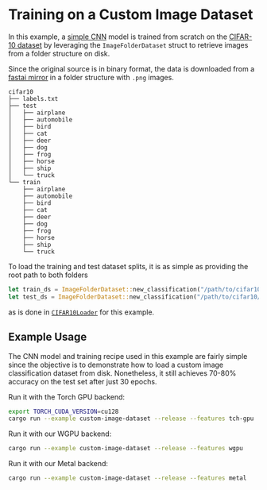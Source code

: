 # Training on a Custom Image Dataset

In this example, a [simple CNN](src/model.rs) model is trained from scratch on the
[CIFAR-10 dataset](https://www.cs.toronto.edu/~kriz/cifar.html) by leveraging the
`ImageFolderDataset` struct to retrieve images from a folder structure on disk.

Since the original source is in binary format, the data is downloaded from a
[fastai mirror](https://github.com/fastai/fastai/blob/master/fastai/data/external.py#L44) in a
folder structure with `.png` images.

```
cifar10
├── labels.txt
├── test
│   ├── airplane
│   ├── automobile
│   ├── bird
│   ├── cat
│   ├── deer
│   ├── dog
│   ├── frog
│   ├── horse
│   ├── ship
│   └── truck
└── train
    ├── airplane
    ├── automobile
    ├── bird
    ├── cat
    ├── deer
    ├── dog
    ├── frog
    ├── horse
    ├── ship
    └── truck
```

To load the training and test dataset splits, it is as simple as providing the root path to both
folders

```rust
let train_ds = ImageFolderDataset::new_classification("/path/to/cifar10/train").unwrap();
let test_ds = ImageFolderDataset::new_classification("/path/to/cifar10/test").unwrap();
```

as is done in [`CIFAR10Loader`](src/dataset.rs) for this example.

## Example Usage

The CNN model and training recipe used in this example are fairly simple since the objective is to
demonstrate how to load a custom image classification dataset from disk. Nonetheless, it still
achieves 70-80% accuracy on the test set after just 30 epochs.

Run it with the Torch GPU backend:

```sh
export TORCH_CUDA_VERSION=cu128
cargo run --example custom-image-dataset --release --features tch-gpu
```

Run it with our WGPU backend:

```sh
cargo run --example custom-image-dataset --release --features wgpu
```

Run it with our Metal backend:

```sh
cargo run --example custom-image-dataset --release --features metal
```
